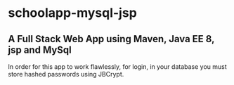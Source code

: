 # schoolapp-mysql-jsp
## A Full Stack Web App using Maven, Java EE 8, jsp and MySql

In order for this app to work flawlessly, for login, in your database 
you must store hashed passwords using JBCrypt.
